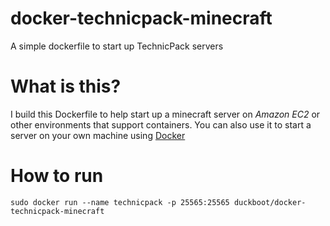 # docker-technicpack-minecraft
A simple dockerfile to start up TechnicPack servers

# What is this?

I build this Dockerfile to help start up a minecraft server on *Amazon EC2* or other environments that support containers. You can also use it to start a server on your own machine using [Docker][0]

# How to run

    sudo docker run --name technicpack -p 25565:25565 duckboot/docker-technicpack-minecraft

[0]: https://www.docker.com/
